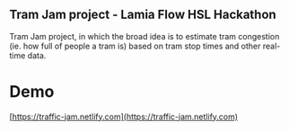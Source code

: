 ## Tram Jam project - Lamia Flow HSL Hackathon

Tram Jam project, in which the broad idea is to estimate tram congestion (ie. how full of people a tram is) based on tram stop times and other real-time data.

# Demo

[https://traffic-jam.netlify.com](https://traffic-jam.netlify.com)
